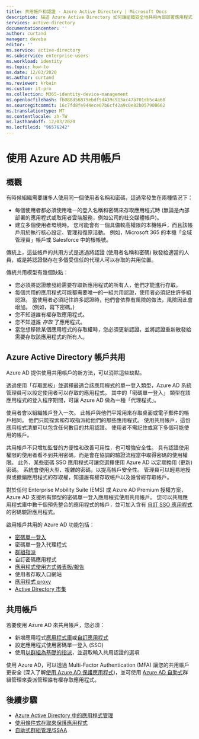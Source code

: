 ```yaml
---
title: 共用帳戶和認證 - Azure Active Directory | Microsoft Docs
description: 描述 Azure Active Directory 如何讓組織安全地共用內部部署應用程式和取用者雲端服務的帳戶。
services: active-directory
documentationcenter: ''
author: curtand
manager: daveba
editor: ''
ms.service: active-directory
ms.subservice: enterprise-users
ms.workload: identity
ms.topic: how-to
ms.date: 12/03/2020
ms.author: curtand
ms.reviewer: krbain
ms.custom: it-pro
ms.collection: M365-identity-device-management
ms.openlocfilehash: fb088d56879ebdf5d439c913ac47a701db5c4a60
ms.sourcegitcommit: 16c7fd8fe944ece07b6cf42a9c0e82b057900662
ms.translationtype: MT
ms.contentlocale: zh-TW
ms.lasthandoff: 12/03/2020
ms.locfileid: "96576242"
---
```

# <a name="sharing-accounts-with-azure-ad"></a>使用 Azure AD 共用帳戶

## <a name="overview"></a>概觀

有時候組織需要讓多人使用同一個使用者名稱和密碼，這通常發生在兩種情況下：

* 每個使用者都必須使用唯一的登入名稱和密碼來存取應用程式時 (無論是內部部署的應用程式或取用者雲端服務，例如公司的社交媒體帳戶)。
* 建立多個使用者環境時。 您可能會有一個具備較高權限的本機帳戶，而且該帳戶用於執行核心設定、管理和復原活動。 例如，Microsoft 365 的本機「全域管理員」帳戶或 Salesforce 中的根帳號。

傳統上，這些帳戶的共用方式是透過將認證 (使用者名稱和密碼) 散發給適當的人員，或是將認證儲存在多個受信任的代理人可以存取的共用位置。

傳統共用模型有幾個缺點：

* 您必須將認證散發給需要存取新應用程式的所有人，他們才能進行存取。
* 每個共用的應用程式可能都需要唯一的一組共用認證，使用者必須記住許多組認證。 當使用者必須記住許多認證時，他們會依靠有風險的做法，風險因此會增加。 (例如，寫下密碼。)
* 您不知道誰有權存取應用程式。
* 您不知道誰 *存取* 了應用程式。
* 當您想移除某個應用程式的存取權時，您必須更新認證，並將認證重新散發給需要存取該應用程式的所有人。

## <a name="azure-active-directory-account-sharing"></a>Azure Active Directory 帳戶共用

Azure AD 提供使用共用帳戶的新方法，可以消除這些缺點。

透過使用「存取面板」並選擇最適合該應用程式的單一登入類型，Azure AD 系統管理員可以設定使用者可以存取的應用程式。 其中的「密碼單一登入」 類型在該應用程式的登入程序期間，可讓 Azure AD 做為一種「代理程式」。

使用者會以組織帳戶登入一次。 此帳戶與他們平常用來存取桌面或電子郵件的帳戶相同。 他們只能探索和存取指派給他們的那些應用程式。 使用共用帳戶，這份應用程式清單可以包含任何數目的共用認證。 使用者不需記住或寫下多個可能使用的帳戶。

共用帳戶不只增加監督的方便性和改善可用性，也可增強安全性。 具有認證使用權限的使用者看不到共用密碼，而是會在協調的驗證流程當中取得密碼的使用權限。 此外，某些密碼 SSO 應用程式可讓您選擇使用 Azure AD 以定期換用 (更新) 密碼。 系統會使用大型、複雜的密碼，以提高帳戶安全性。 管理員可以輕易地授與或撤銷應用程式的存取權，知道誰有權存取帳戶以及誰曾經存取帳戶。

對於任何 Enterprise Mobility Suite (EMS) 或 Azure AD Premium 授權方案，Azure AD 支援所有類型的密碼單一登入應用程式使用共用帳戶。 您可以共用應用程式庫中數千個預先整合的應用程式的帳戶，並可加入含有 [自訂 SSO 應用程式](../manage-apps/what-is-single-sign-on.md)的密碼驗證應用程式。

啟用帳戶共用的 Azure AD 功能包括：

* [密碼單一登入](../manage-apps/sso-options.md#password-based-sso)
* 密碼單一登入代理程式
* [群組指派](groups-self-service-management.md)
* 自訂密碼應用程式
* [應用程式使用方式儀表板/報告](../authentication/howto-sspr-reporting.md)
* 使用者存取入口網站
* [應用程式 proxy](../manage-apps/application-proxy.md)
* [Active Directory 市集](https://azuremarketplace.microsoft.com/marketplace/apps/Microsoft.AzureActiveDirectory)

## <a name="sharing-an-account"></a>共用帳戶

若要使用 Azure AD 來共用帳戶，您必須：

* 新增應用程式[應用程式庫](https://azuremarketplace.microsoft.com/marketplace/apps/Microsoft.AzureActiveDirectory)或[自訂應用程式](https://cloudblogs.microsoft.com/enterprisemobility/2015/06/17/bring-your-own-app-with-azure-ad-self-service-saml-configuration-now-in-preview/)
* 設定應用程式使用密碼單一登入 (SSO)
* 使用[以群組為基礎的指派](groups-saasapps.md)，並選取輸入共用認證的選項

使用 Azure AD，可以透過 Multi-Factor Authentication (MFA) 讓您的共用帳戶更安全 (深入了解[使用 Azure AD 保護應用程式](../authentication/concept-mfa-howitworks.md))，並可使用 [Azure AD 自助式](groups-self-service-management.md)群組管理來委派管理誰有權存取應用程式。

## <a name="next-steps"></a>後續步驟

* [Azure Active Directory 中的應用程式管理](../manage-apps/what-is-application-management.md)
* [使用條件式存取來保護應用程式](../../active-directory-b2c/overview.md)
* [自助式群組管理/SSAA](groups-self-service-management.md)